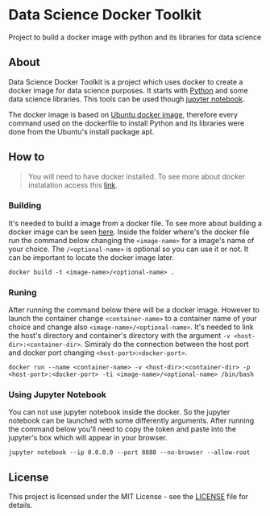 # Data Science Docker Toolkit

Project to build a docker image with python and its libraries for data science

## About

Data Science Docker Toolkit is a project which uses docker to create a docker image for data science purposes. It starts with [Python](https://www.python.org/) and some data science libraries. This tools can be used though [jupyter notebook](https://jupyter.org/).

The docker image is based on [Ubuntu docker image](https://hub.docker.com/_/ubuntu/), therefore every command used on the dockerfile to install Python and its libraries were done from the Ubuntu's install package apt.

##  How to

>You will need to have docker installed. To see more about docker instalation access this [link](https://docs.docker.com/desktop/). 

### Building

It's needed to build a image from a docker file. To see more about building a docker image can be seen [here](https://docs.docker.com/engine/reference/commandline/build/). Inside the folder where's the docker file run the command below changing the `<image-name>` for a image's name of your choice. The `/<optional-name>` is optional so you can use it or not. It can be important to locate the docker image later.  

`docker build -t <image-name>/<optional-name> .`

### Runing

After running the command below there will be a docker image. However to launch the container change `<container-name>` to a container name of your choice and change also `<image-name>/<optional-name>`.  It's needed to link the host's directory and container's directory with the argument `-v <host-dir>:<container-dir>`. Simiraly do the connection between the host port and docker port changing `<host-port>`:`<docker-port>`. 

`docker run --name <container-name> -v <host-dir>:<container-dir> -p <host-port>:<docker-port> -ti <image-name>/<optional-name> /bin/bash`

### Using Jupyter Notebook

You can not use jupyter notebook inside the docker. So the jupyter notebook can be launched with some differently arguments. After running the command below you'll need to copy the token and paste into the jupyter's box which will appear in your browser. 

`jupyter notebook --ip 0.0.0.0 --port 8888 --no-browser --allow-root`

## License

This project is licensed under the MIT License - see the [LICENSE](LICENSE) file for details.